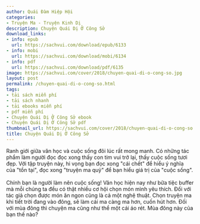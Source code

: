 ```yaml
---
author: Quái Đàm Hiệp Hội
categories:
- Truyện Ma - Truyện Kinh Dị
description: Chuyện Quái Dị Ở Công Sở
download_links:
- info: epub
  url: https://sachvui.com/download/epub/6133
- info: mobi
  url: https://sachvui.com/download/mobi/6134
- info: pdf
  url: https://sachvui.com/download/pdf/6135
image: https://sachvui.com/cover/2018/chuyen-quai-di-o-cong-so.jpg
layout: post
permalink: /chuyen-quai-di-o-cong-so.html
tags:
- tải sách miễn phí
- tải sách nhanh
- tải ebooks miễn phí
- pdf miễn phí
- Chuyện Quái Dị Ở Công Sở ebook
- Chuyện Quái Dị Ở Công Sở pdf
thumbnail_url: https://sachvui.com/cover/2018/chuyen-quai-di-o-cong-so.jpg
title: Chuyện Quái Dị Ở Công Sở
---
```


 <div class="item-desc text-justify"> <p>Ranh giới giữa văn học và cuộc sống đôi lúc rất mong manh. Có những tác phẩm làm người đọc đọc xong thấy con tim vui trở lại, thấy cuộc sống tươi đẹp. Với tập truyện này, hi vọng bạn đọc xong "cái chết" để hiểu ý nghĩa của "tồn tại", đọc xong "truyện ma quỷ" để bạn hiểu giá trị của "cuộc sống".<br><br>Chính bạn là người làm nên cuộc sống! Văn học hiện nay như bữa tiệc buffer mà mỗi chúng ta đều có thật nhiều cơ hội chọn món mình yêu thích. Đối với tác giả chọn được món ăn ngon cũng là cả một nghệ thuật. Chọn truyện ma khi tiết trời đang vào đông, sẽ làm cái ma càng ma hơn, cuốn hút hơn. Đối với mùa đông thì chuyện ma cũng như thể một cái áo rét. Mùa đông này của bạn thế nào?<br> </p> </div>